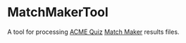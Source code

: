 # MatchMakerTool
A tool for processing [ACME Quiz](http://www.acmequiz.com) [Match Maker](http://www.acmequiz.com/index.php?l=software) results files.
